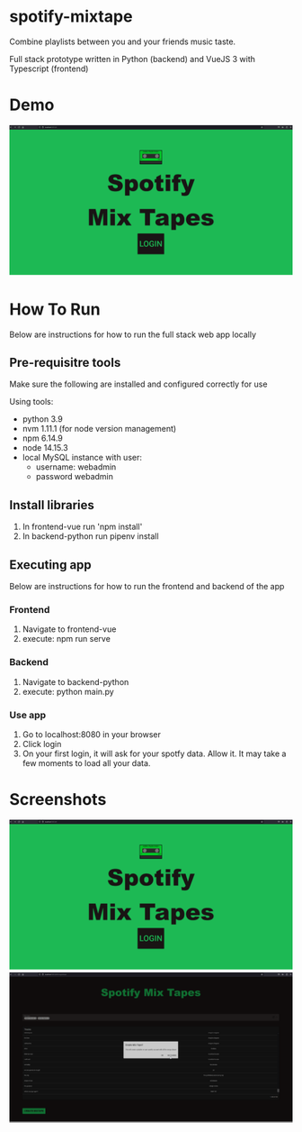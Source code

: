 # spotify-mixtape
Combine playlists between you and your friends music taste.

Full stack prototype written in Python (backend) and VueJS 3 with Typescript (frontend)

# Demo
![Screenshot](screenshots/demo.gif)

# How To Run
Below are instructions for how to run the full stack web app locally

## Pre-requisitre tools
Make sure the following are installed and configured correctly for use

Using tools: 
* python 3.9
* nvm 1.11.1 (for node version management)
* npm 6.14.9
* node 14.15.3
* local MySQL instance with user:  
  * username: webadmin
  * password webadmin

## Install libraries
1. In frontend-vue run 'npm install'
2. In backend-python run pipenv install

## Executing app
Below are instructions for how to run the frontend and backend of the app

### Frontend
1. Navigate to frontend-vue
2. execute: npm run serve

### Backend
1. Navigate to backend-python
2. execute: python main.py

### Use app
1. Go to localhost:8080 in your browser
2. Click login
3. On your first login, it will ask for your spotfy data.  Allow it.  It may take a few moments to load all your data.

# Screenshots
![Screenshot](screenshots/splash-page.png)
![Screenshot](screenshots/create-tape.png)
